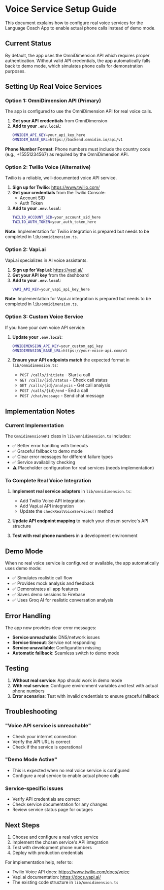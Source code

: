 # Voice Service Setup Guide

This document explains how to configure real voice services for the Language Coach App to enable actual phone calls instead of demo mode.

## Current Status

By default, the app uses the OmniDimension API which requires proper authentication. Without valid API credentials, the app automatically falls back to demo mode, which simulates phone calls for demonstration purposes.

## Setting Up Real Voice Services

### Option 1: OmniDimension API (Primary)

The app is configured to use the OmniDimension API for real voice calls.

1. **Get your API credentials** from OmniDimension
2. **Add to your `.env.local`**:
   ```bash
   OMNIDIM_API_KEY=your_api_key_here
   OMNIDIM_BASE_URL=https://backend.omnidim.io/api/v1
   ```

**Phone Number Format**: Phone numbers must include the country code (e.g., +15551234567) as required by the OmniDimension API.

### Option 2: Twilio Voice (Alternative)

Twilio is a reliable, well-documented voice API service.

1. **Sign up for Twilio**: https://www.twilio.com/
2. **Get your credentials** from the Twilio Console:
   - Account SID
   - Auth Token
3. **Add to your `.env.local`**:
   ```bash
   TWILIO_ACCOUNT_SID=your_account_sid_here
   TWILIO_AUTH_TOKEN=your_auth_token_here
   ```

**Note**: Implementation for Twilio integration is prepared but needs to be completed in `lib/omnidimension.ts`.

### Option 2: Vapi.ai

Vapi.ai specializes in AI voice assistants.

1. **Sign up for Vapi.ai**: https://vapi.ai/
2. **Get your API key** from the dashboard
3. **Add to your `.env.local`**:
   ```bash
   VAPI_API_KEY=your_vapi_api_key_here
   ```

**Note**: Implementation for Vapi.ai integration is prepared but needs to be completed in `lib/omnidimension.ts`.

### Option 3: Custom Voice Service

If you have your own voice API service:

1. **Update your `.env.local`**:
   ```bash
   OMNIDIMENSION_API_KEY=your_custom_api_key
   OMNIDIMENSION_BASE_URL=https://your-voice-api.com/v1
   ```

2. **Ensure your API endpoints match** the expected format in `lib/omnidimension.ts`:
   - `POST /calls/initiate` - Start a call
   - `GET /calls/{id}/status` - Check call status
   - `GET /calls/{id}/analysis` - Get call analysis
   - `POST /calls/{id}/end` - End a call
   - `POST /chat/message` - Send chat message

## Implementation Notes

### Current Implementation

The `OmnidimensionAPI` class in `lib/omnidimension.ts` includes:

- ✅ Better error handling with timeouts
- ✅ Graceful fallback to demo mode
- ✅ Clear error messages for different failure types
- ✅ Service availability checking
- ⚠️ Placeholder configuration for real services (needs implementation)

### To Complete Real Voice Integration

1. **Implement real service adapters** in `lib/omnidimension.ts`:
   - Add Twilio Voice API integration
   - Add Vapi.ai API integration
   - Update the `checkRealVoiceServices()` method

2. **Update API endpoint mapping** to match your chosen service's API structure

3. **Test with real phone numbers** in a development environment

## Demo Mode

When no real voice service is configured or available, the app automatically uses demo mode:

- ✅ Simulates realistic call flow
- ✅ Provides mock analysis and feedback
- ✅ Demonstrates all app features
- ✅ Saves demo sessions to Firebase
- ✅ Uses Groq AI for realistic conversation analysis

## Error Handling

The app now provides clear error messages:

- **Service unreachable**: DNS/network issues
- **Service timeout**: Service not responding
- **Service unavailable**: Configuration missing
- **Automatic fallback**: Seamless switch to demo mode

## Testing

1. **Without real service**: App should work in demo mode
2. **With real service**: Configure environment variables and test with actual phone numbers
3. **Error scenarios**: Test with invalid credentials to ensure graceful fallback

## Troubleshooting

### "Voice API service is unreachable"
- Check your internet connection
- Verify the API URL is correct
- Check if the service is operational

### "Demo Mode Active" 
- This is expected when no real voice service is configured
- Configure a real service to enable actual phone calls

### Service-specific issues
- Verify API credentials are correct
- Check service documentation for any changes
- Review service status page for outages

## Next Steps

1. Choose and configure a real voice service
2. Implement the chosen service's API integration
3. Test with development phone numbers
4. Deploy with production credentials

For implementation help, refer to:
- Twilio Voice API docs: https://www.twilio.com/docs/voice
- Vapi.ai documentation: https://docs.vapi.ai/
- The existing code structure in `lib/omnidimension.ts`
